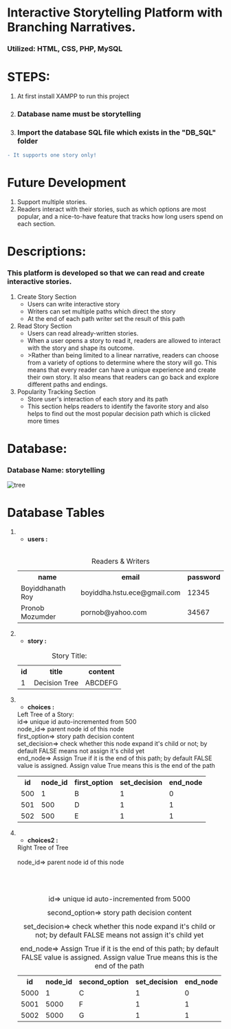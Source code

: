 # Interactive Storytelling Platform with Branching Narratives.
### Utilized:  HTML, CSS, PHP, MySQL
# STEPS:
1. At first install XAMPP to run this project
2. ### Database name must be storytelling
3. ### Import the database SQL file which exists in the "DB_SQL" folder

```diff
- It supports one story only!

```
# Future Development
1. Support multiple stories.
2. Readers interact with their stories, such as which options are most popular, and a nice-to-have feature that tracks how long users spend on each section.

# Descriptions:
<h3>This platform is developed so that we can read and create interactive stories.</h3>
<ol>
  <li>Create Story Section
      <ul style="list-style-type🔴">
        <li>Users can write interactive story </li>
        <li>Writers can set multiple paths which direct the story</li>
        <li>At the end of each path writer set the result of this path</li>
      </ul>
    </li>
  <li>Read Story Section
     <ul style="list-style-type🔴">
        <li> Users can read already-written stories. </li>
       <li>When a user opens a story to read it, readers are allowed to interact with the story and shape its outcome.</li>
       <li>>Rather than being limited to a linear narrative, readers can choose from a variety of options to determine where the story will go. This means that every reader can have a unique experience and create their own story. It also means that readers can go back and explore different paths and endings.</li>
     </ul>
  
  </li>
  <li> Popularity Tracking Section 
      <ul style="list-style-type🔴">
      <li>Store user's interaction of each story and its path </li>
        <li>This section helps readers to identify the favorite story and also helps to find out the most popular decision path which is clicked more times</li>
      </ul>
  </li>
</ol>


# Database:
### Database Name: storytelling

![tree](https://github.com/user-attachments/assets/30e9a127-e30a-47c3-ae01-e425aff199b6)
# Database Tables
<ol>
  <li>
    <ul><li> <b>users : </b></li> </ul>
    <table>
      <caption> Readers & Writers </caption><br>
      <tr>
        <th>name</th>
        <th>email</th>
        <th>password</th>
      </tr> 
          <tr>
        <td>Boyiddhanath Roy</td>
        <td>boyiddha.hstu.ece@gmail.com</td>
        <td>12345</td>
      </tr> 
          <tr>
        <td>Pronob Mozumder</td>
        <td>pornob@yahoo.com</td>
        <td>34567</td>
      </tr> 
    </table>
  </li>
  <li>
    <ul><li><b>story : </b> </li> </ul>
        <table>
          <caption>Story Title:</caption>
      <tr>
        <th>id</th>
        <th>title</th>
        <th>content</th>
      </tr> 
          <tr>
        <td>1</td>
        <td>Decision Tree </td>
        <td>ABCDEFG</td>
      </tr> 
    </table>
  </li>
  <li>
    <ul><li> <b>choices : </b></li> </ul>
    <caption>Left Tree of a Story: </caption><br>
    <caption>id=> unique id auto-incremented from 500</caption><br>
    <captoin>node_id=> parent node id of this node</captoin><br>
    <caption>first_option=> story path decision content</caption><br>
    <caption>set_decision=> check whether this node expand it's child or not; by default FALSE means not assign it's child yet</caption><br>
    <caption>end_node=> Assign True if it is the end of this path; by default FALSE value is assigned. Assign value True means this is the end of the path </caption><br>
    <table>
      <tr>
        <th>id</th>
         <th>node_id</th>
         <th>first_option</th>
         <th>set_decision</th>
         <th>end_node</th>
      </tr>
      <tr>
        <td>500</td>
         <td>1</td>
         <td>B</td>
         <td>1</td>
         <td>0</td>
      </tr>
            <tr>
        <td>501</td>
         <td>500</td>
         <td>D</td>
         <td>1</td>
         <td>1</td>
      </tr>
            <tr>
        <td>502</td>
         <td>500</td>
         <td>E</td>
         <td>1</td>
         <td>1</td>
      </tr>
    </table>
  </li>
  <li>
    <ul><li> <b>choices2 : </b></li> </ul>
      <table>
        <captoin>Right Tree of Tree</captoin><br>
    <caption>id=> unique id auto-incremented from 5000</caption><br>
    <captoin>node_id=> parent node id of this node</captoin><br>
    <caption>second_option=> story path decision content</caption><br>
    <caption>set_decision=> check whether this node expand it's child or not; by default FALSE means not assign it's child yet</caption><br>
    <caption>end_node=> Assign True if it is the end of this path; by default FALSE value is assigned. Assign value True means this is the end of the path </caption><br>
          <tr>
          <th>id</th>
           <th>node_id</th>
           <th>second_option</th>
           <th>set_decision</th>
           <th>end_node</th>
        </tr>
      <tr>
        <td>5000</td>
         <td>1</td>
         <td>C</td>
         <td>1</td>
         <td>0</td>
      </tr>
            <tr>
        <td>5001</td>
         <td>5000</td>
         <td>F</td>
         <td>1</td>
         <td>1</td>
      </tr>
            <tr>
        <td>5002</td>
         <td>5000</td>
         <td>G</td>
         <td>1</td>
         <td>1</td>
      </tr>
    </table>

  </li>
  
</ol>
